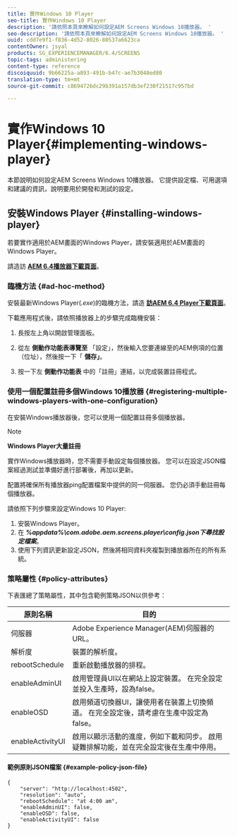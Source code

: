 ```yaml
---
title: 實作Windows 10 Player
seo-title: 實作Windows 10 Player
description: '請依照本頁來瞭解如何設定AEM Screens Windows 10播放器。 '
seo-description: '請依照本頁來瞭解如何設定AEM Screens Windows 10播放器。 '
uuid: cdd7e9f1-f836-4d52-8026-80537a6623ca
contentOwner: jsyal
products: SG_EXPERIENCEMANAGER/6.4/SCREENS
topic-tags: administering
content-type: reference
discoiquuid: 9b66225a-a893-491b-b47c-ae7b3048ed80
translation-type: tm+mt
source-git-commit: c8694726dc29b391a157db3ef230f21517c957bd

---
```



# 實作Windows 10 Player{#implementing-windows-player}

本節說明如何設定AEM Screens Windows 10播放器。 它提供設定檔、可用選項和建議的資訊，說明要用於開發和測試的設定。

## 安裝Windows Player {#installing-windows-player}

若要實作適用於AEM畫面的Windows Player，請安裝適用於AEM畫面的Windows Player。

請造訪 [**AEM 6.4播放器下載頁面&#x200B;**](https://download.macromedia.com/screens/)。

### 臨機方法 {#ad-hoc-method}

安裝最新Windows Player(*.exe*)的臨機方法，請造 [**訪AEM 6.4 Player下載頁面&#x200B;**](https://download.macromedia.com/screens/)。

下載應用程式後，請依照播放器上的步驟完成臨機安裝：

1. 長按左上角以開啟管理面板。
1. 從左 **側動作功能表導覽至** 「設定」，然後輸入您要連線至的AEM例項的位置（位址），然後按一下「 **儲存」**。

1. 按一下左 **側動作功能表** 中的「註冊」連結，以完成裝置註冊程式。

### 使用一個配置註冊多個Windows 10播放器 {#registering-multiple-windows-players-with-one-configuration}

在安裝Windows播放器後，您可以使用一個配置註冊多個播放器。

>[!NOTE]
>
>**Windows Player大量註冊**
>
>實作Windows播放器時，您不需要手動設定每個播放器。 您可以在設定JSON檔案經過測試並準備好進行部署後，再加以更新。
>
>配置將確保所有播放器ping配置檔案中提供的同一伺服器。 您仍必須手動註冊每個播放器。

請依照下列步驟來設定Windows 10 Player:

1. 安裝Windows Player。
1. 在 ***%appdata%\com.adobe.aem.screens.player\config.json下尋找設定檔案***。
1. 使用下列資訊更新設定JSON，然後將相同資料夾複製到播放器所在的所有系統。

### 策略屬性 {#policy-attributes}

下表匯總了策略屬性，其中包含範例策略JSON以供參考：

| **原則名稱** | **目的** |
|---|---|
| 伺服器 | Adobe Experience Manager(AEM)伺服器的URL。 |
| 解析度 | 裝置的解析度。 |
| rebootSchedule | 重新啟動播放器的排程。 |
| enableAdminUI | 啟用管理員UI以在網站上設定裝置。 在完全設定並投入生產時，設為false。 |
| enableOSD | 啟用頻道切換器UI，讓使用者在裝置上切換頻道。 在完全設定後，請考慮在生產中設定為false。 |
| enableActivityUI | 啟用以顯示活動的進度，例如下載和同步。 啟用疑難排解功能，並在完全設定後在生產中停用。 |

#### 範例原則JSON檔案 {#example-policy-json-file}

```
{
    "server": "http://localhost:4502",
    "resolution": "auto",
    "rebootSchedule": "at 4:00 am",
    "enableAdminUI": false,
    "enableOSD": false,
    "enableActivityUI": false
}
```

